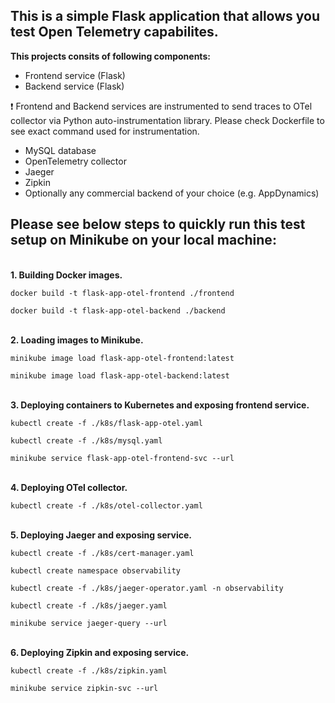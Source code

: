 <H2>This is a simple Flask application that allows you test Open Telemetry capabilites. </H2>

<B>This projects consits of following components:</b>
  
- Frontend service (Flask)
- Backend service (Flask)

❗ Frontend and Backend services are instrumented to send traces to OTel collector via Python auto-instrumentation library. Please check Dockerfile to see exact command used for instrumentation.

- MySQL database
- OpenTelemetry collector
- Jaeger
- Zipkin
- Optionally any commercial backend of your choice (e.g. AppDynamics)<BR>

<H2>Please see below steps to quickly run this test setup on Minikube on your local machine:</H2>

<BR>
<B>1. Building Docker images.</B>

`docker build -t flask-app-otel-frontend ./frontend`

`docker build -t flask-app-otel-backend ./backend`

<BR>
<B>2. Loading images to Minikube.</B>

`minikube image load flask-app-otel-frontend:latest`

`minikube image load flask-app-otel-backend:latest`

<BR>
<B>3. Deploying containers to Kubernetes and exposing frontend service.</B>

`kubectl create -f ./k8s/flask-app-otel.yaml`

`kubectl create -f ./k8s/mysql.yaml`

`minikube service flask-app-otel-frontend-svc --url`

<BR>
<B>4. Deploying OTel collector.</B>

`kubectl create -f ./k8s/otel-collector.yaml`

<BR>
<B>5. Deploying Jaeger and exposing service.</B>

`kubectl create -f ./k8s/cert-manager.yaml`

`kubectl create namespace observability`

`kubectl create -f ./k8s/jaeger-operator.yaml -n observability`

`kubectl create -f ./k8s/jaeger.yaml`

`minikube service jaeger-query --url`

<BR>
<B>6. Deploying Zipkin and exposing service.</B>

`kubectl create -f ./k8s/zipkin.yaml`
  
`minikube service zipkin-svc --url`
